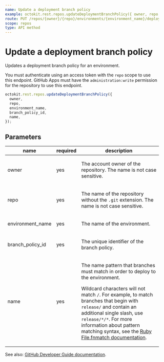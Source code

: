 ```yaml
---
name: Update a deployment branch policy
example: octokit.rest.repos.updateDeploymentBranchPolicy({ owner, repo, environment_name, branch_policy_id, name })
route: PUT /repos/{owner}/{repo}/environments/{environment_name}/deployment-branch-policies/{branch_policy_id}
scope: repos
type: API method
---
```


# Update a deployment branch policy

Updates a deployment branch policy for an environment.

You must authenticate using an access token with the `repo` scope to use this endpoint. GitHub Apps must have the `administration:write` permission for the repository to use this endpoint.

```js
octokit.rest.repos.updateDeploymentBranchPolicy({
  owner,
  repo,
  environment_name,
  branch_policy_id,
  name,
});
```

## Parameters

<table>
  <thead>
    <tr>
      <th>name</th>
      <th>required</th>
      <th>description</th>
    </tr>
  </thead>
  <tbody>
    <tr><td>owner</td><td>yes</td><td>

The account owner of the repository. The name is not case sensitive.

</td></tr>
<tr><td>repo</td><td>yes</td><td>

The name of the repository without the `.git` extension. The name is not case sensitive.

</td></tr>
<tr><td>environment_name</td><td>yes</td><td>

The name of the environment.

</td></tr>
<tr><td>branch_policy_id</td><td>yes</td><td>

The unique identifier of the branch policy.

</td></tr>
<tr><td>name</td><td>yes</td><td>

The name pattern that branches must match in order to deploy to the environment.

Wildcard characters will not match `/`. For example, to match branches that begin with `release/` and contain an additional single slash, use `release/*/*`.
For more information about pattern matching syntax, see the [Ruby File.fnmatch documentation](https://ruby-doc.org/core-2.5.1/File.html#method-c-fnmatch).

</td></tr>
  </tbody>
</table>

See also: [GitHub Developer Guide documentation](https://docs.github.com/rest/deployments/branch-policies#update-a-deployment-branch-policy).
